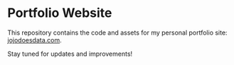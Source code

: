 # Portfolio Website

This repository contains the code and assets for my personal portfolio site: [jojodoesdata.com](https://jojodoesdata.com).

Stay tuned for updates and improvements!
